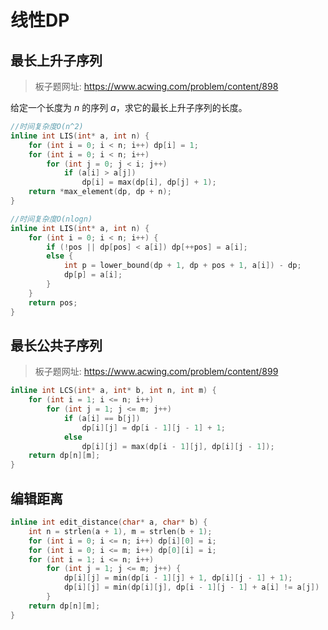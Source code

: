 # 线性DP

## 最长上升子序列

> 板子题网址: https://www.acwing.com/problem/content/898

给定一个长度为 $n$ 的序列 $a$，求它的最长上升子序列的长度。

```cpp
//时间复杂度O(n^2)
inline int LIS(int* a, int n) {
    for (int i = 0; i < n; i++) dp[i] = 1;
    for (int i = 0; i < n; i++)
        for (int j = 0; j < i; j++)
            if (a[i] > a[j])
                dp[i] = max(dp[i], dp[j] + 1);
    return *max_element(dp, dp + n);
}
```

```cpp
//时间复杂度O(nlogn)
inline int LIS(int* a, int n) {
    for (int i = 0; i < n; i++) {
        if (!pos || dp[pos] < a[i]) dp[++pos] = a[i];
        else {
            int p = lower_bound(dp + 1, dp + pos + 1, a[i]) - dp;
            dp[p] = a[i];
        }
    }
    return pos;
}
```

## 最长公共子序列

> 板子题网址: https://www.acwing.com/problem/content/899

```cpp
inline int LCS(int* a, int* b, int n, int m) {
    for (int i = 1; i <= n; i++)
        for (int j = 1; j <= m; j++)
            if (a[i] == b[j])
                dp[i][j] = dp[i - 1][j - 1] + 1;
            else
                dp[i][j] = max(dp[i - 1][j], dp[i][j - 1]);
    return dp[n][m];
}
```

## 编辑距离

```cpp
inline int edit_distance(char* a, char* b) {
    int n = strlen(a + 1), m = strlen(b + 1);
    for (int i = 0; i <= n; i++) dp[i][0] = i;
    for (int i = 0; i <= m; i++) dp[0][i] = i;
    for (int i = 1; i <= n; i++)
        for (int j = 1; j <= m; j++) {
            dp[i][j] = min(dp[i - 1][j] + 1, dp[i][j - 1] + 1);
            dp[i][j] = min(dp[i][j], dp[i - 1][j - 1] + a[i] != a[j])
        }
    return dp[n][m];
}
```
